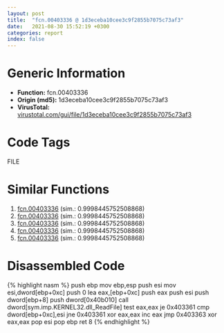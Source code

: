 ```yaml
---
layout: post
title:  "fcn.00403336 @ 1d3eceba10cee3c9f2855b7075c73af3"
date:   2021-08-30 15:52:19 +0300
categories: report
index: false
---
```


# Generic Information
- **Function:** fcn.00403336
- **Origin (md5):** 1d3eceba10cee3c9f2855b7075c73af3
- **VirusTotal:** [virustotal.com/gui/file/1d3eceba10cee3c9f2855b7075c73af3][virustotal_ref]

# Code Tags
<span class="tag" id="FILE">FILE</span>


# Similar Functions

1. [fcn.00403336][similar_1_ref] (sim.: 0.9998445752508868)
2. [fcn.00403336][similar_2_ref] (sim.: 0.9998445752508868)
3. [fcn.00403336][similar_3_ref] (sim.: 0.9998445752508868)
4. [fcn.00403336][similar_4_ref] (sim.: 0.9998445752508868)
5. [fcn.00403336][similar_5_ref] (sim.: 0.9998445752508868)


# Disassembled Code

{% highlight nasm %}
push ebp
mov ebp,esp
push esi
mov esi,dword[ebp+0xc]
push 0
lea eax,[ebp+0xc]
push eax
push esi
push dword[ebp+8]
push dword[0x40b010]
call dword[sym.imp.KERNEL32.dll_ReadFile]
test eax,eax
je 0x403361
cmp dword[ebp+0xc],esi
jne 0x403361
xor eax,eax
inc eax
jmp 0x403363
xor eax,eax
pop esi
pop ebp
ret 8
{% endhighlight %}


[similar_1_ref]: /report/fcn.00403336@a80355b9dc44bcf04d9725001d7455b7
[similar_2_ref]: /report/fcn.00403336@5d45f3b422873f344665c681426f0ccf
[similar_3_ref]: /report/fcn.00403336@dc4cc1ead08d2906c5f9debe9d97897c
[similar_4_ref]: /report/fcn.00403336@0fa33b969c2378f8049c34efec1aecfb
[similar_5_ref]: /report/fcn.00403336@3a87a3aada1d258d323574a2b7fb8ebe
[virustotal_ref]: https://www.virustotal.com/gui/file/1d3eceba10cee3c9f2855b7075c73af3
